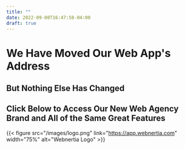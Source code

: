 ```yaml
---
title: ""
date: 2022-09-08T16:47:58-04:00
draft: true
---
```

# We Have Moved Our Web App's Address
## But Nothing Else Has Changed
## Click Below to Access Our New Web Agency Brand and All of the Same Great Features
{{< figure src="/images/logo.png" link="https://app.webnertia.com" width="75%" alt="Webnertia Logo" >}} 
